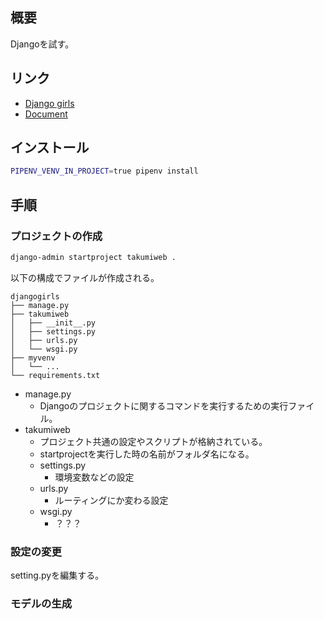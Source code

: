 ## 概要
Djangoを試す。

## リンク
- [Django girls](https://tutorial.djangogirls.org/ja/django_installation/)
- [Document](https://docs.djangoproject.com/ja/4.0/)


## インストール
```bash
PIPENV_VENV_IN_PROJECT=true pipenv install
```

## 手順

### プロジェクトの作成
```bash
django-admin startproject takumiweb .
```

以下の構成でファイルが作成される。

```
djangogirls
├── manage.py
├── takumiweb
│   ├── __init__.py
│   ├── settings.py
│   ├── urls.py
│   └── wsgi.py
├── myvenv
│   └── ...
└── requirements.txt
```

- manage.py
  - Djangoのプロジェクトに関するコマンドを実行するための実行ファイル。
- takumiweb
  - プロジェクト共通の設定やスクリプトが格納されている。
  - startprojectを実行した時の名前がフォルダ名になる。
  - settings.py
    - 環境変数などの設定
  - urls.py
    - ルーティングにか変わる設定
  - wsgi.py
    - ？？？

### 設定の変更
setting.pyを編集する。


### モデルの生成

